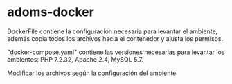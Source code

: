 # adoms-docker
DockerFile contiene la configuración necesaria para levantar el
ambiente, además copia todos los archivos hacia el contenedor y 
ajusta los permisos.

"docker-compose.yaml" contiene las versiones necesarias para 
levantar los ambientes: PHP 7.2.32, Apache 2.4, MySQL 5.7.

Modificar los archivos según la configuración del ambiente.
